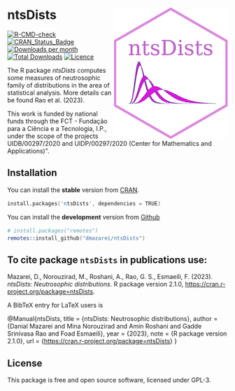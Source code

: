 # ntsDists <img src="man/figures/logo.png" align="right"/>

[![R-CMD-check](https://github.com/dmazarei/ntsDists/actions/workflows/R-CMD-check.yaml/badge.svg)](https://github.com/dmazarei/ntsDists/actions/workflows/R-CMD-check.yaml)
[![CRAN_Status_Badge](https://www.r-pkg.org/badges/version/ntsDists)](https://cran.r-project.org/package=ntsDists)
[![Downloads per
month](https://cranlogs.r-pkg.org/badges/ntsDists)](https://cran.r-project.org/package=ntsDists)
[![Total
Downloads](https://cranlogs.r-pkg.org/badges/grand-total/ntsDists)](https://cran.r-project.org/package=ntsDists)
[![Licence](https://img.shields.io/badge/licence-GPL--3-blue.svg)](https://www.gnu.org/licenses/gpl-3.0.en.html)

The R package *ntsDists* computes some measures of neutrosophic family
of distributions in the area of statistical analysis. More details can
be found Rao et al. (2023).

This work is funded by national funds through the FCT - Fundação para a
Ciência e a Tecnologia, I.P., under the scope of the projects
UIDB/00297/2020 and UIDP/00297/2020 (Center for Mathematics and
Applications)".

## Installation

You can install the **stable** version from
[CRAN](https://cran.r-project.org/package=ntsDists).

``` s
install.packages('ntsDists', dependencies = TRUE)
```

You can install the **development** version from
[Github](https://github.com/dmazarei/ntsDists)

``` s
# install.packages("remotes")
remotes::install_github("dmazarei/ntsDists")
```

## To cite package `ntsDists` in publications use:

Mazarei, D., Norouzirad, M., Roshani, A., Rao, G. S., Esmaeili, F. (2023). *ntsDists:
Neutrosophic distributions*. R package version 2.1.0,
<https://cran.r-project.org/package=ntsDists>.

A BibTeX entry for LaTeX users is

@Manual{ntsDists, title = {ntsDists: Neutrosophic distributions},
author = {Danial Mazarei and Mina Norouzirad and Amin Roshani and Gadde
Srinivasa Rao and Foad Esmaeili}, year = {2023}, note = {R package version 2.1.0}, url =
{<https://cran.r-project.org/package=ntsDists>} }

## License

This package is free and open source software, licensed under GPL-3.
